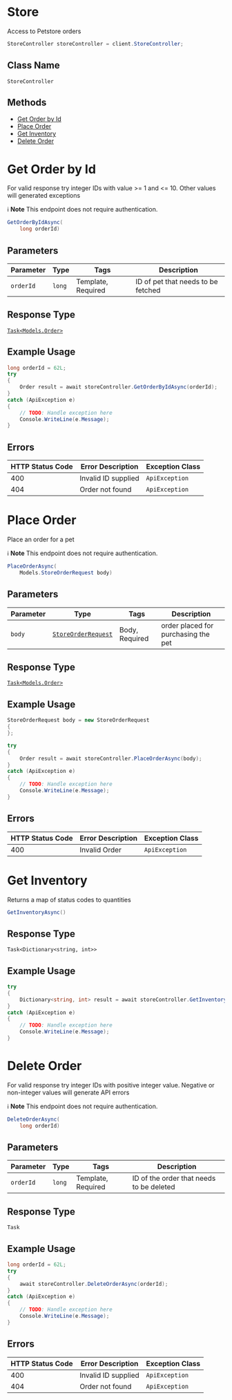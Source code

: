 # Store

Access to Petstore orders

```csharp
StoreController storeController = client.StoreController;
```

## Class Name

`StoreController`

## Methods

* [Get Order by Id](../../doc/controllers/store.md#get-order-by-id)
* [Place Order](../../doc/controllers/store.md#place-order)
* [Get Inventory](../../doc/controllers/store.md#get-inventory)
* [Delete Order](../../doc/controllers/store.md#delete-order)


# Get Order by Id

For valid response try integer IDs with value >= 1 and <= 10. Other values will generated exceptions

:information_source: **Note** This endpoint does not require authentication.

```csharp
GetOrderByIdAsync(
    long orderId)
```

## Parameters

| Parameter | Type | Tags | Description |
|  --- | --- | --- | --- |
| `orderId` | `long` | Template, Required | ID of pet that needs to be fetched |

## Response Type

[`Task<Models.Order>`](../../doc/models/order.md)

## Example Usage

```csharp
long orderId = 62L;
try
{
    Order result = await storeController.GetOrderByIdAsync(orderId);
}
catch (ApiException e)
{
    // TODO: Handle exception here
    Console.WriteLine(e.Message);
}
```

## Errors

| HTTP Status Code | Error Description | Exception Class |
|  --- | --- | --- |
| 400 | Invalid ID supplied | `ApiException` |
| 404 | Order not found | `ApiException` |


# Place Order

Place an order for a pet

:information_source: **Note** This endpoint does not require authentication.

```csharp
PlaceOrderAsync(
    Models.StoreOrderRequest body)
```

## Parameters

| Parameter | Type | Tags | Description |
|  --- | --- | --- | --- |
| `body` | [`StoreOrderRequest`](../../doc/models/store-order-request.md) | Body, Required | order placed for purchasing the pet |

## Response Type

[`Task<Models.Order>`](../../doc/models/order.md)

## Example Usage

```csharp
StoreOrderRequest body = new StoreOrderRequest
{
};

try
{
    Order result = await storeController.PlaceOrderAsync(body);
}
catch (ApiException e)
{
    // TODO: Handle exception here
    Console.WriteLine(e.Message);
}
```

## Errors

| HTTP Status Code | Error Description | Exception Class |
|  --- | --- | --- |
| 400 | Invalid Order | `ApiException` |


# Get Inventory

Returns a map of status codes to quantities

```csharp
GetInventoryAsync()
```

## Response Type

`Task<Dictionary<string, int>>`

## Example Usage

```csharp
try
{
    Dictionary<string, int> result = await storeController.GetInventoryAsync();
}
catch (ApiException e)
{
    // TODO: Handle exception here
    Console.WriteLine(e.Message);
}
```


# Delete Order

For valid response try integer IDs with positive integer value. Negative or non-integer values will generate API errors

:information_source: **Note** This endpoint does not require authentication.

```csharp
DeleteOrderAsync(
    long orderId)
```

## Parameters

| Parameter | Type | Tags | Description |
|  --- | --- | --- | --- |
| `orderId` | `long` | Template, Required | ID of the order that needs to be deleted |

## Response Type

`Task`

## Example Usage

```csharp
long orderId = 62L;
try
{
    await storeController.DeleteOrderAsync(orderId);
}
catch (ApiException e)
{
    // TODO: Handle exception here
    Console.WriteLine(e.Message);
}
```

## Errors

| HTTP Status Code | Error Description | Exception Class |
|  --- | --- | --- |
| 400 | Invalid ID supplied | `ApiException` |
| 404 | Order not found | `ApiException` |

